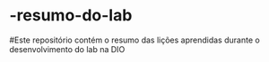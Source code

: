 # -resumo-do-lab
#Este repositório contém o resumo das lições aprendidas durante o desenvolvimento do lab na DIO
